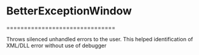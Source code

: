 # BetterExceptionWindow

===============================

Throws silenced unhandled errors to the user. This helped identification of XML/DLL error without use of debugger

